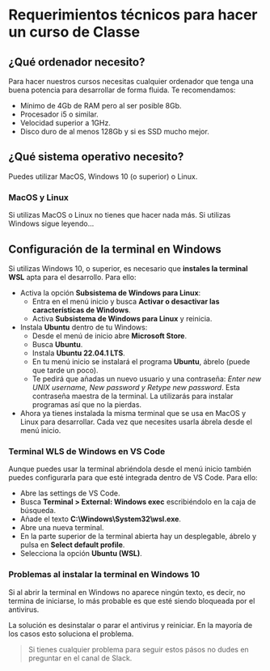 # Requerimientos técnicos para hacer un curso de Classe

## ¿Qué ordenador necesito?

Para hacer nuestros cursos necesitas cualquier ordenador que tenga una buena potencia para desarrollar de forma fluida. Te recomendamos:

- Mínimo de 4Gb de RAM pero al ser posible 8Gb.
- Procesador i5 o similar.
- Velocidad superior a 1GHz.
- Disco duro de al menos 128Gb y si es SSD mucho mejor.

## ¿Qué sistema operativo necesito?

Puedes utilizar MacOS, Windows 10 (o superior) o Linux.

### MacOS y Linux

Si utilizas MacOS o Linux no tienes que hacer nada más. Si utilizas Windows sigue leyendo...

## Configuración de la terminal en Windows

Si utilizas Windows 10, o superior, es necesario que **instales la terminal WSL** apta para el desarrollo.
Para ello:

- Activa la opción **Subsistema de Windows para Linux**:
  - Entra en el menú inicio y busca **Activar o desactivar las características de Windows**.
  - Activa **Subsistema de Windows para Linux** y reinicia.
- Instala **Ubuntu** dentro de tu Windows:
  - Desde el menú de inicio abre **Microsoft Store**.
  - Busca **Ubuntu**.
  - Instala **Ubuntu 22.04.1 LTS**.
  - En tu menú inicio se instalará el programa **Ubuntu**, ábrelo (puede que tarde un poco).
  - Te pedirá que añadas un nuevo usuario y una contraseña: _Enter new UNIX username, New password y Retype new password_.
    Esta contraseña maestra de la terminal. La utilizarás para instalar programas así que no la pierdas.
- Ahora ya tienes instalada la misma terminal que se usa en MacOS y Linux para desarrollar. Cada vez que necesites usarla ábrela desde el menú inicio.

### Terminal WLS de Windows en VS Code

Aunque puedes usar la terminal abriéndola desde el menú inicio también puedes configurarla para que esté integrada dentro de VS Code. Para ello:

- Abre las settings de VS Code.
- Busca **Terminal > External: Windows exec** escribiéndolo en la caja de búsqueda.
- Añade el texto **C:\Windows\System32\wsl.exe**.
- Abre una nueva terminal.
- En la parte superior de la terminal abierta hay un desplegable, ábrelo y pulsa en **Select default profile**.
- Selecciona la opción **Ubuntu (WSL)**.

### Problemas al instalar la terminal en Windows 10

Si al abrir la terminal en Windows no aparece ningún texto, es decir, no termina de iniciarse, lo más probable es que esté siendo bloqueada por el antivirus.

La solución es desinstalar o parar el antivirus y reiniciar. En la mayoría de los casos esto soluciona el problema.

> Si tienes cualquier problema para seguir estos pásos no dudes en preguntar en el canal de Slack.
